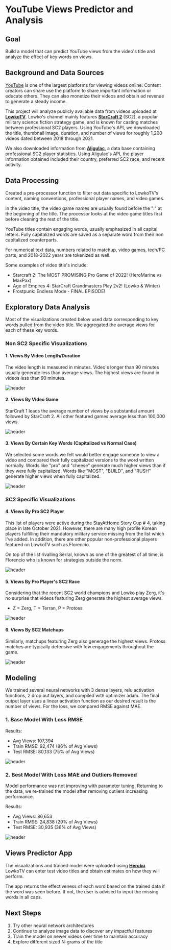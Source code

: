 # YouTube Views Predictor and Analysis

## Goal
Build a model that can predict YouTube views from the video's title and analyze the effect of key words on views.

## Background and Data Sources

[YouTube] is one of the largest platforms for viewing videos online.  Content creators can share use the platform to share important information or educate others.  They can also monetize their videos and obtain ad revenue to generate a steady income.

This project will analyze publicly available data from videos uploaded at **[LowkoTV]**.  Lowko's channel mainly features **[StarCraft 2]** (SC2), a popular military science fiction strategy game, and is known for casting matches between professional SC2 players.  Using YouTube's API, we downloaded the title, thumbnail image, duration, and number of views for roughly 1,200 videos dated between 2018 through 2021.

We also downloaded information from **[Aligulac]**, a data base containing professional SC2 player statistics.  Using Aligulac's API, the player information obtained included their country, preferred SC2 race, and recent activity.


## Data Processing

Created a pre-processor function to filter out data specific to LowkoTV's content, naming conventions, professional player names, and video games.

In the video title, the video game names are usually found before the ":" at the beginning of the title.  The processor looks at the video game titles first before cleaning the rest of the title.

YouTube titles contain engaging words, usually emphasized in all capital letters.  Fully capitalized words are saved as a separate word from their non capitalized counterparts. 

For numerical text data, numbers related to matchup, video games, tech/PC parts, and 2018-2022 years are tokenized as well.

Some examples of video title's include:
- Starcraft 2: The MOST PROMISING Pro Game of 2022! (HeroMarine vs MaxPax)
- Age of Empires 4: StarCraft Grandmasters Play 2v2! (Lowko & Winter)
- Frostpunk: Endless Mode - FINAL EPISODE!


## Exploratory Data Analysis

Most of the visualizations created below used data corresponding to key words pulled from the video title.  We aggregated the average views for each of these key words.

### Non SC2 Specific Visualizations

#### 1. Views By Video Length/Duration

The video length is measured in minutes.  Video's longer than 90 minutes usually generate less than average views.  The highest views are found in videos less than 90 minutes.

![header](https://github.com/NelGen/NG-YouTube-Views-Analysis/blob/main/App%20Images/Views%20By%20Video%20Length.png)

#### 2. Views By Video Game

StarCraft 1 leads the average number of views by a substantial amount followed by StarCraft 2.  All other featured games average less than 100,000 views.

![header](https://github.com/NelGen/NG-YouTube-Views-Analysis/blob/main/App%20Images/Average%20Views%20Per%20Game.png)

#### 3. Views By Certain Key Words (Capitalized vs Normal Case)

We selected some words we felt would better engage someone to view a video and compared their fully capitalized versions to the word written normally.  Words like "pro" and "cheese" generate much higher views than if they were fully capitalized.  Words like "MOST", "BUILD", and "RUSH" generate higher views when fully capitalized.

![header](https://github.com/NelGen/NG-YouTube-Views-Analysis/blob/main/App%20Images/Average%20Views%20By%20Certain%20Key%20Words.png)

### SC2 Specific Visualizations

#### 4.  Views By Pro SC2 Player

This list of players were active during the StayAtHome Story Cup # 4, taking place in late October 2021.  However, there are many high profile Korean players fulfilling their mandatory military service missing from the list which I've added.  In addition, there are other popular non-professional players featured on LowkoTV such as Florencio.

On top of the list rivalling Serral, known as one of the greatest of all time, is Florencio who is known for strategies outside the norm.

![header](https://github.com/NelGen/NG-YouTube-Views-Analysis/blob/main/App%20Images/Average%20Views%20By%20SC2%20Player.png)

#### 5.  Views By Pro Player's SC2 Race

Considering that the recent SC2 world champions and Lowko play Zerg, it's no surprise that videos featuring Zerg generate the highest average views.

* Z = Zerg, T = Terran, P = Protoss

![header](https://github.com/NelGen/NG-YouTube-Views-Analysis/blob/main/App%20Images/Average%20Views%20By%20Player's%20SC2%20Race.png)

#### 6.  Views By SC2 Matchups

Similarly, matchups featuring Zerg also generage the highest views.  Protoss matches are typically defensive with few engagements throughout the game.

![header](https://github.com/NelGen/NG-YouTube-Views-Analysis/blob/main/App%20Images/Average%20Views%20By%20SC2%20Matchups.png)

## Modeling

We trained several neural networks with 3 dense layers, relu activation functions, 2 drop out layers, and compiled with optimizer adam.  The final output layer uses a linear activation function as our desired result is the number of views.  For the loss, we compared RMSE against MAE.  


### 1. Base Model With Loss RMSE

Results:
* Avg Views: 107,394
* Train RMSE: 92,474 (86% of Avg Views)
* Test RMSE: 80,133 (75% of Avg Views)

![header](https://github.com/NelGen/NG-YouTube-Views-Analysis/blob/main/App%20Images/Base_Model.png)

### 2. Best Model With Loss MAE and Outliers Removed

Model performance was not improving with parameter tuning.  Returning to the data, we re-trained the model after removing outliers increasing performance.

Results:
* Avg Views: 86,653
* Train RMSE: 24,838 (29% of Avg Views)
* Test RMSE: 30,935 (36% of Avg Views)

![header](https://github.com/NelGen/NG-YouTube-Views-Analysis/blob/main/App%20Images/Best_Model.png)

## Views Predictor App

The visualizations and trained model were uploaded using **[Heroku]**.  LowkoTV can enter test video titles and obtain estimates on how they will perform.

The app returns the effectiveness of each word based on the trained data if the word was seen before.  If not, the user is advised to input the missing words in all caps.

## Next Steps

1. Try other neural network architectures
2. Continue to analyze image data to discover any impactful features
3. Train the model on newer videos over time to maintain accuracy
4. Explore different sized N-grams of the title

[YouTube]: https://www.youtube.com/
[LowkoTV]: https://www.youtube.com/c/LowkoTV
[StarCraft 2]: https://starcraft2.com/en-us/
[Aligulac]: http://aligulac.com/
[Heroku]: https://yt-views-predictor-ltv.herokuapp.com/